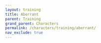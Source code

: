 ```yaml
---
layout: training
title: Aberrant
parent: Training
grand_parent: Characters
permalink: /characters/training/aberrant/
nav_exclude: true
---
```


